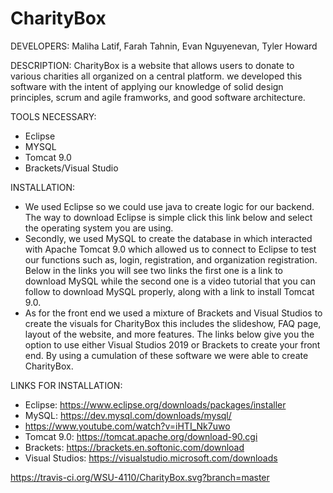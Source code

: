 # CharityBox

DEVELOPERS:
Maliha Latif, Farah Tahnin, Evan Nguyenevan, Tyler Howard

DESCRIPTION:
CharityBox is a website that allows users to donate to various charities all organized on a central
platform. we developed this software with the intent of applying our knowledge of solid
design principles, scrum and agile framworks, and good software architecture.

TOOLS NECESSARY:
* Eclipse
* MYSQL
* Tomcat 9.0
* Brackets/Visual Studio 

INSTALLATION:
* We used Eclipse so we could use java to create logic for our backend. The way to download Eclipse is simple click this link below and select the operating system you are using. 
* Secondly, we used MySQL to create the database in which interacted with Apache Tomcat 9.0 which allowed us to connect to Eclipse to test our functions such as, login, registration, and organization registration. Below in the links you will see two links the first one is a link to download MySQL while the second one is a video tutorial that you can follow to download MySQL properly, along with a link to install Tomcat 9.0. 
* As for the front end we used a mixture of Brackets and Visual Studios to create the visuals for CharityBox this includes the slideshow, FAQ page, layout of the website, and more features. The links below give you the option to use either Visual Studios 2019 or Brackets to create your front end. By using a cumulation of these software we were able to create CharityBox.

LINKS FOR INSTALLATION:
* Eclipse: https://www.eclipse.org/downloads/packages/installer
* MySQL: https://dev.mysql.com/downloads/mysql/
* https://www.youtube.com/watch?v=iHTI_Nk7uwo
* Tomcat 9.0: https://tomcat.apache.org/download-90.cgi
* Brackets: https://brackets.en.softonic.com/download
* Visual Studios: https://visualstudio.microsoft.com/downloads

https://travis-ci.org/WSU-4110/CharityBox.svg?branch=master
